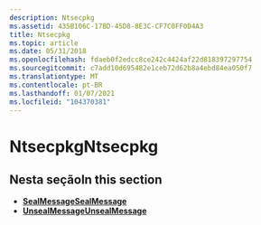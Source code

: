 ```yaml
---
description: Ntsecpkg
ms.assetid: 435B106C-17BD-45D8-8E3C-CF7C0FF0D4A3
title: Ntsecpkg
ms.topic: article
ms.date: 05/31/2018
ms.openlocfilehash: fdaeb0f2edcc8ce242c4424af22d818397297754
ms.sourcegitcommit: c7add10d695482e1ceb72d62b8a4ebd84ea050f7
ms.translationtype: MT
ms.contentlocale: pt-BR
ms.lasthandoff: 01/07/2021
ms.locfileid: "104370381"
---
```

# <a name="ntsecpkg"></a><span data-ttu-id="4c9eb-103">Ntsecpkg</span><span class="sxs-lookup"><span data-stu-id="4c9eb-103">Ntsecpkg</span></span>

## <a name="in-this-section"></a><span data-ttu-id="4c9eb-104">Nesta seção</span><span class="sxs-lookup"><span data-stu-id="4c9eb-104">In this section</span></span>

-   <span data-ttu-id="4c9eb-105">[**SealMessage**](/previous-versions//bb432479(v=vs.85))</span><span class="sxs-lookup"><span data-stu-id="4c9eb-105">[**SealMessage**](/previous-versions//bb432479(v=vs.85))</span></span>
-   <span data-ttu-id="4c9eb-106">[**UnsealMessage**](/previous-versions//bb432499(v=vs.85))</span><span class="sxs-lookup"><span data-stu-id="4c9eb-106">[**UnsealMessage**](/previous-versions//bb432499(v=vs.85))</span></span>

 

 
